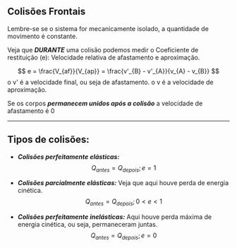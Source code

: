 ## Colisões Frontais

Lembre-se se o sistema for mecanicamente isolado, a quantidade de movimento é constante. 

Veja que ***DURANTE*** uma colisão podemos medir o Coeficiente de restituição (e): Velocidade relativa de afastamento e aproximação.

$$
e = \frac{V_{af}}{V_{ap}} = \frac{v'_{B} - v'_{A}}{v_{A} - v_{B}} 
$$
o v' é a velocidade final, ou seja de afastamento.
o v é a velocidade de aproximação. 

Se os corpos ***permanecem unidos após a colisão*** a velocidade de afastamento é 0

---
## Tipos de colisões:

- ***Colisões perfeitamente elásticas:*** $$Q_{antes} = Q_{depois} ; e = 1$$
- ***Colisões parcialmente elásticas:*** Veja que aqui houve perda de energia cinética.
$$Q_{antes} = Q_{depois} ; 0 < e < 1$$

- ***Colisões perfeitamente inelásticas:*** Aqui houve perda máxima de energia cinética, ou seja, permaneceram juntas. 
$$
Q_{antes} = Q_{depois}; e = 0
$$